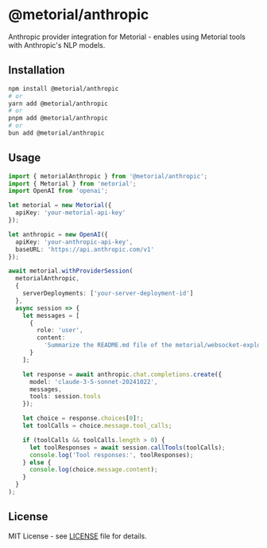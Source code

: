 # @metorial/anthropic

Anthropic provider integration for Metorial - enables using Metorial tools with Anthropic's NLP models.

## Installation

```bash
npm install @metorial/anthropic
# or
yarn add @metorial/anthropic
# or
pnpm add @metorial/anthropic
# or
bun add @metorial/anthropic
```

## Usage

```typescript
import { metorialAnthropic } from '@metorial/anthropic';
import { Metorial } from 'metorial';
import OpenAI from 'openai';

let metorial = new Metorial({
  apiKey: 'your-metorial-api-key'
});

let anthropic = new OpenAI({
  apiKey: 'your-anthropic-api-key',
  baseURL: 'https://api.anthropic.com/v1'
});

await metorial.withProviderSession(
  metorialAnthropic,
  {
    serverDeployments: ['your-server-deployment-id']
  },
  async session => {
    let messages = [
      {
        role: 'user',
        content:
          'Summarize the README.md file of the metorial/websocket-explorer repository on GitHub?'
      }
    ];

    let response = await anthropic.chat.completions.create({
      model: 'claude-3-5-sonnet-20241022',
      messages,
      tools: session.tools
    });

    let choice = response.choices[0]!;
    let toolCalls = choice.message.tool_calls;

    if (toolCalls && toolCalls.length > 0) {
      let toolResponses = await session.callTools(toolCalls);
      console.log('Tool responses:', toolResponses);
    } else {
      console.log(choice.message.content);
    }
  }
);
```

## License

MIT License - see [LICENSE](../../LICENSE) file for details.
